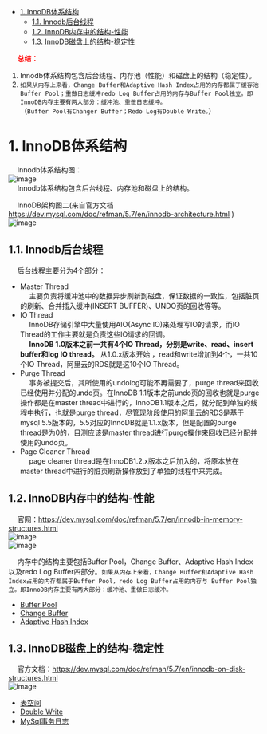 
<!-- TOC -->

- [1. InnoDB体系结构](#1-innodb体系结构)
    - [1.1. Innodb后台线程](#11-innodb后台线程)
    - [1.2. InnoDB内存中的结构-性能](#12-innodb内存中的结构-性能)
    - [1.3. InnoDB磁盘上的结构-稳定性](#13-innodb磁盘上的结构-稳定性)

<!-- /TOC -->

&emsp; **<font color = "red">总结：</font>**  
1. Innodb体系结构包含后台线程、内存池（性能）和磁盘上的结构（稳定性）。  
1. `如果从内存上来看，Change Buffer和Adaptive Hash Index占用的内存都属于缓存池Buffer Pool；重做日志缓冲redo Log Buffer占用的内存与Buffer Pool独立。即InnoDB内存主要有两大部分：缓冲池、重做日志缓冲。`  
（`Buffer Pool有Changer Buffer；Redo Log有Double Write。`）  

# 1. InnoDB体系结构  
<!-- 
InnoDB 原理
https://mp.weixin.qq.com/s/nrb0OaiD_QRtPGREpUr0HA

一条 sql 的执行过程详解
*** https://quxuecx.blog.csdn.net/article/details/112001274

-->
&emsp; Innodb体系结构图：  
![image](http://182.92.69.8:8081/img/SQL/sql-131.png)  
&emsp; Innodb体系结构包含后台线程、内存池和磁盘上的结构。  

&emsp; InnoDB架构图二(来自官方文档 https://dev.mysql.com/doc/refman/5.7/en/innodb-architecture.html )
![image](http://182.92.69.8:8081/img/SQL/sql-132.png)  

## 1.1. Innodb后台线程 
<!-- 
了解InnoDB的后台线程 
https://mp.weixin.qq.com/s/2dUIAot8OKHiWar44qRi-A
-->
&emsp; 后台线程主要分为4个部分：  

* Master Thread   
&emsp; 主要负责将缓冲池中的数据异步刷新到磁盘，保证数据的一致性，包括脏页的刷新、合并插入缓冲(INSERT BUFFER)、UNDO页的回收等等。
* IO Thread  
&emsp; InnoDB存储引擎中大量使用AIO(Async IO)来处理写IO的请求，而IO Thread的工作主要就是负责这些IO请求的回调。  
&emsp; **InnoDB 1.0版本之前一共有4个IO Thread，分别是write、read、insert buffer和log IO thread。** 从1.0.x版本开始 ，read和write增加到4个，一共10个IO Thread，阿里云的RDS就是这10个IO Thread。  
* Purge Thread  
&emsp; 事务被提交后，其所使用的undolog可能不再需要了，purge thread来回收已经使用并分配的undo页。在InnoDB 1.1版本之前undo页的回收也就是purge操作都是在master thread中进行的，InnoDB1.1版本之后，就分配到单独的线程中执行，也就是purge thread，尽管现阶段使用的阿里云的RDS是基于mysql 5.5版本的，5.5对应的InnoDB就是1.1.x版本，但是配置的purge thread是为0的，目测应该是master thread进行purge操作来回收已经分配并使用的undo页。  
* Page Cleaner Thread  
&emsp; page cleaner thread是在InnoDB1.2.x版本之后加入的，将原本放在master thread中进行的脏页刷新操作放到了单独的线程中来完成。  

## 1.2. InnoDB内存中的结构-性能  
<!-- 
https://mp.weixin.qq.com/s/nrb0OaiD_QRtPGREpUr0HA
-->
&emsp; 官网：https://dev.mysql.com/doc/refman/5.7/en/innodb-in-memory-structures.html  
![image](http://182.92.69.8:8081/img/SQL/sql-141.png)  
![image](http://182.92.69.8:8081/img/SQL/sql-147.png)  


&emsp; 内存中的结构主要包括Buffer Pool，Change Buffer、Adaptive Hash Index以及redo Log Buffer四部分。`如果从内存上来看，Change Buffer和Adaptive Hash Index占用的内存都属于Buffer Pool，redo Log Buffer占用的内存与 Buffer Pool独立。即InnoDB内存主要有两大部分：缓冲池、重做日志缓冲。`  

* [Buffer Pool](/docs/SQL/BufferPool.md)  
* [Change Buffer](/docs/SQL/ChangeBuffer.md)  
* [Adaptive Hash Index](/docs/SQL/AdaptiveHashIndex.md)  

## 1.3. InnoDB磁盘上的结构-稳定性  
&emsp; 官方文档：https://dev.mysql.com/doc/refman/5.7/en/innodb-on-disk-structures.html  
![image](http://182.92.69.8:8081/img/SQL/sql-133.png)  

* [表空间](/docs/SQL/TableSpace.md) 
* [Double Write](/docs/SQL/DoubleWrite.md)  
* [MySql事务日志](/docs/SQL/log.md)  

